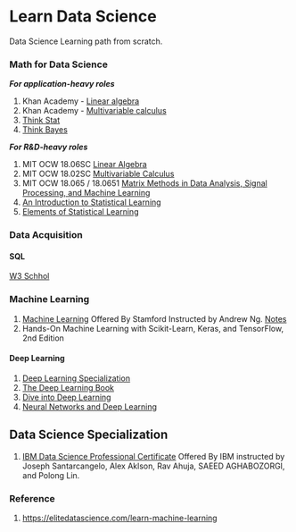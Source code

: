 # Learn Data Science

 Data Science Learning path from scratch.

### Math for Data Science

 ***For application-heavy roles***

 1. Khan Academy - [Linear algebra](https://www.khanacademy.org/math/linear-algebra)
 2. Khan Academy - [Multivariable calculus](https://www.khanacademy.org/math/multivariable-calculus)
 3. [Think Stat](https://greenteapress.com/wp/think-stats-2e/)
 4. [Think Bayes](https://greenteapress.com/wp/think-bayes/)

 ***For R&D-heavy roles***

 1. MIT OCW 18.06SC [Linear Algebra](https://ocw.mit.edu/courses/mathematics/18-06sc-linear-algebra-fall-2011/)
 2. MIT OCW 18.02SC [Multivariable Calculus](https://ocw.mit.edu/courses/mathematics/18-02sc-multivariable-calculus-fall-2010/)
 3. MIT OCW 18.065 / 18.0651 [Matrix Methods in Data Analysis, Signal Processing, and Machine Learning](https://ocw.mit.edu/courses/mathematics/18-065-matrix-methods-in-data-analysis-signal-processing-and-machine-learning-spring-2018/)
 4. [An Introduction to Statistical Learning](http://faculty.marshall.usc.edu/gareth-james/ISL/)
 5. [Elements of Statistical Learning](https://web.stanford.edu/~hastie/ElemStatLearn//printings/ESLII_print10.pdf)
 
### Data Acquisition

#### SQL
[W3 Schhol](https://www.w3schools.com/sql/)


### Machine Learning

 1. [Machine Learning](https://www.coursera.org/learn/machine-learning) Offered By Stamford Instructed by Andrew Ng. [Notes](http://www.holehouse.org/mlclass/)
 2. Hands-On Machine Learning with Scikit-Learn, Keras, and TensorFlow, 2nd Edition

#### Deep Learning

 1. [Deep Learning Specialization](https://www.coursera.org/specializations/deep-learning) 
 2. [The Deep Learning Book](https://www.deeplearningbook.org)
 3. [Dive into Deep Learning](http://d2l.ai)
 4. [Neural Networks and Deep Learning](http://neuralnetworksanddeeplearning.com/)

## Data Science Specialization

1. [IBM Data Science Professional Certificate](https://www.coursera.org/professional-certificates/ibm-data-science) Offered By IBM instructed by Joseph Santarcangelo, Alex Aklson, Rav Ahuja, SAEED AGHABOZORGI, and Polong Lin.

### Reference

 1. https://elitedatascience.com/learn-machine-learning